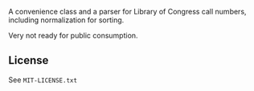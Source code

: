 A convenience class and a parser for Library of Congress call numbers, including normalization for sorting.

Very not ready for public consumption.

## License

See `MIT-LICENSE.txt`
